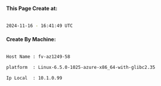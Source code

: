 
   
#### This Page Create at:

```bash

2024-11-16 - 16:41:49 UTC

```

#### Create By Machine:

```bash

Host Name : fv-az1249-58

platform  : Linux-6.5.0-1025-azure-x86_64-with-glibc2.35

Ip Local  : 10.1.0.99

```

